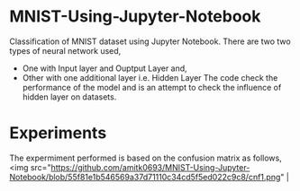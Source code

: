 # MNIST-Using-Jupyter-Notebook
Classification of MNIST dataset using Jupyter Notebook. There are two two types of neural network used,
- One with Input layer and Ouptput Layer and,
- Other with one additional layer i.e. Hidden Layer
The code check the performance of the model and is an attempt to check the influence of hidden layer on datasets.

# Experiments
The expermiment performed is based on the confusion matrix as follows,
<img src="https://github.com/amitk0693/MNIST-Using-Jupyter-Notebook/blob/55f81e1b546569a37d71110c34cd5f5ed022c9c8/cnf1.png" | <img scr="https://github.com/amitk0693/MNIST-Using-Jupyter-Notebook/blob/55f81e1b546569a37d71110c34cd5f5ed022c9c8/cnf2.png">
